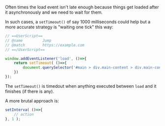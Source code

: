 Often times the load event isn't late enough because things get loaded after it asynchronously and we need to wait for them.

In such cases, a `setTimeout()` of say 1000 milliseconds could help but a more accurate strategy is "waiting one tick" this way:

```js
// ==UserScript==
// @name         Jump
// @match        https://example.com
// ==/UserScript==

window.addEventListener('load', ()=>{
    return setTimeout( ()=>{
        document.querySelector('#main > div.main-content > div.main-content__container.container > div').scrollIntoView()
    })
});
```

The `setTimeout()` is timedout when anything executed between `load` and it finishes (if there is any). 

A more brutal approach is:

```js
setInterva( ()=>{
    // action
}, 1 );
```
